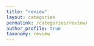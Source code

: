 ```yaml
---
title: "review"
layout: categories
permalink: /categories/review/
author_profile: true
taxonomy: review
---
```

